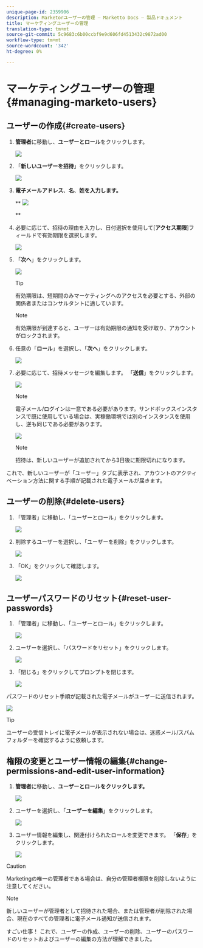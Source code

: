 ```yaml
---
unique-page-id: 2359906
description: Marketorユーザーの管理 — Marketto Docs — 製品ドキュメント
title: マーケティングユーザーの管理
translation-type: tm+mt
source-git-commit: 5c9683c6b00ccbf9e9d606fd4513432c9872ad00
workflow-type: tm+mt
source-wordcount: '342'
ht-degree: 0%

---
```



# マーケティングユーザーの管理{#managing-marketo-users}

## ユーザーの作成{#create-users}

1. **管理者**&#x200B;に移動し、**ユーザーとロール**&#x200B;をクリックします。

   ![](assets/image2014-9-9-11-3a34-3a58.png)

1. 「**新しいユーザーを招待**」をクリックします。

   ![](assets/image2014-9-9-11-3a35-3a15.png)

1. **電子メールアドレス**、**名**、**姓を入力します。**

   ** ![](assets/image2016-5-24-9-3a45-3a30.png)

   **

1. 必要に応じて、招待の理由を入力し、日付選択を使用して[**アクセス期限**]フィールドで有効期限を選択します。

   ![](assets/image2016-6-29-15-3a52-3a18.png)

1. 「**次へ**」をクリックします。

   ![](assets/image2016-5-24-9-3a58-3a10.png)

   >[!TIP]
   >
   >有効期限は、短期間のみマーケティングへのアクセスを必要とする、外部の関係者またはコンサルタントに適しています。

   >[!NOTE]
   >
   >有効期限が到達すると、ユーザーは有効期限の通知を受け取り、アカウントがロックされます。

1. 任意の「**ロール**」を選択し、「**次へ**」をクリックします。

   ![](assets/image2016-5-24-10-3a1-3a33.png)

1. 必要に応じて、招待メッセージを編集します。 「**送信**」をクリックします。

   ![](assets/image2016-5-24-10-3a3-3a56.png)

   >[!NOTE]
   >
   >電子メール/ログインは一意である必要があります。サンドボックスインスタンスで既に使用している場合は、実稼働環境では別のインスタンスを使用し、逆も同じである必要があります。

   ![](assets/image2016-5-24-10-3a21-3a57.png)

   >[!NOTE]
   >
   >招待は、新しいユーザーが追加されてから3日後に期限切れになります。

これで、新しいユーザーが「ユーザー」タブに表示され、アカウントのアクティベーション方法に関する手順が記載された電子メールが届きます。

## ユーザーの削除{#delete-users}

1. 「管理者」に移動し、「ユーザーとロール」をクリックします。

   ![](assets/image2014-9-9-11-3a36-3a21.png)

1. 削除するユーザーを選択し、「ユーザーを削除」をクリックします。

   ![](assets/image2014-9-9-11-3a36-3a36.png)

1. 「OK」をクリックして確認します。

   ![](assets/image2014-9-9-11-3a36-3a51.png)

## ユーザーパスワードのリセット{#reset-user-passwords}

1. 「管理者」に移動し、「ユーザーとロール」をクリックします。

   ![](assets/image2014-9-9-11-3a41-3a0.png)

1. ユーザーを選択し、「パスワードをリセット」をクリックします。

   ![](assets/image2014-9-9-11-3a41-3a19.png)

1. 「閉じる」をクリックしてプロンプトを閉じます。

   ![](assets/image2014-9-9-11-3a41-3a50.png)

パスワードのリセット手順が記載された電子メールがユーザーに送信されます。

![](assets/image2014-9-9-11-3a45-3a53.png)

>[!TIP]
>
>ユーザーの受信トレイに電子メールが表示されない場合は、迷惑メール/スパムフォルダーを確認するように依頼します。

## 権限の変更とユーザー情報の編集{#change-permissions-and-edit-user-information}

1. **管理者**&#x200B;に移動し、**ユーザーとロールをクリックします。**

   ![](assets/image2014-9-9-11-3a37-3a5.png)

1. ユーザーを選択し、「**ユーザーを編集**」をクリックします。

   ![](assets/image2014-9-9-11-3a37-3a16.png)

1. ユーザー情報を編集し、関連付けられたロールを変更できます。 「**保存**」をクリックします。

   ![](assets/image2014-9-9-11-3a37-3a31.png)

>[!CAUTION]
>
>Marketingの唯一の管理者である場合は、自分の管理者権限を削除しないように注意してください。

>[!NOTE]
>
>新しいユーザーが管理者として招待された場合、または管理者が削除された場合、現在のすべての管理者に電子メール通知が送信されます。

すごい仕事！ これで、ユーザーの作成、ユーザーの削除、ユーザーのパスワードのリセットおよびユーザーの編集の方法が理解できました。
